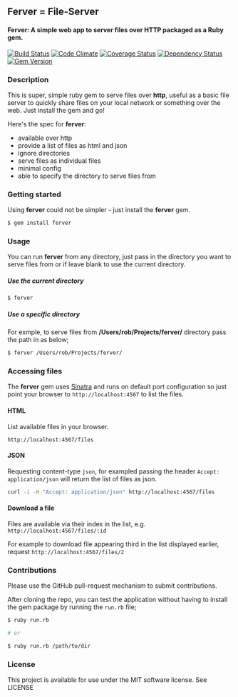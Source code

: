 ## Ferver = File-Server

#### Ferver: A simple web app to server files over HTTP packaged as a Ruby gem.

[![Build Status](https://travis-ci.org/rob-murray/ferver.png?branch=master)](https://travis-ci.org/rob-murray/ferver) 
[![Code Climate](https://codeclimate.com/github/rob-murray/ferver.png)](https://codeclimate.com/github/rob-murray/ferver) 
[![Coverage Status](https://coveralls.io/repos/rob-murray/ferver/badge.png)](https://coveralls.io/r/rob-murray/ferver) 
[![Dependency Status](https://gemnasium.com/rob-murray/ferver.png)](https://gemnasium.com/rob-murray/ferver) 
[![Gem Version](https://badge.fury.io/rb/ferver.png)](http://badge.fury.io/rb/ferver)

### Description

This is super, simple ruby gem to serve files over **http**, useful as a basic file server to quickly share files on your local network or something over the web. Just install the gem and go!

Here's the spec for **ferver**:

* available over http
* provide a list of files as html and json
* ignore directories
* serve files as individual files
* minimal config
* able to specify the directory to serve files from

### Getting started

Using **ferver** could not be simpler - just install the **ferver** gem.

```bash
$ gem install ferver
```

### Usage

You can run **ferver** from any directory, just pass in the directory you want to serve files from or if leave blank to use the current directory.

##### Use the current directory

```bash
$ ferver
````

##### Use a specific directory

For exmple, to serve files from **/Users/rob/Projects/ferver/** directory pass the path in as below;

```bash
$ ferver /Users/rob/Projects/ferver/
````

### Accessing files

The **ferver** gem uses [Sinatra](http://www.sinatrarb.com/) and runs on default port configuration so just point your browser to `http://localhost:4567` to list the files.

#### HTML

List available files in your browser.

`http://localhost:4567/files`

#### JSON

Requesting content-type `json`, for exampled passing the header `Accept: application/json` will return the list of files as json.

```bash
curl -i -H "Accept: application/json" http://localhost:4567/files
```

#### Download a file

Files are available via their index in the list, e.g. `http://localhost:4567/files/:id`

For example to download file appearing third in the list displayed earlier, request `http://localhost:4567/files/2`

### Contributions

Please use the GitHub pull-request mechanism to submit contributions.

After cloning the repo, you can test the application without having to install the gem package by running the `run.rb` file;

```bash
$ ruby run.rb

# or

$ ruby run.rb /path/to/dir
```

### License

This project is available for use under the MIT software license.
See LICENSE
